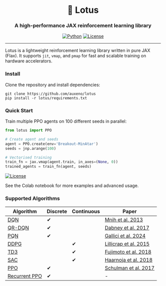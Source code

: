 <div align="center">

  <h1> 🪷 Lotus</h1>
  
  <h3>A high-performance JAX reinforcement learning library</h3>
  
  [![Python](https://img.shields.io/badge/Python-3.10-blue.svg)](https://www.python.org/)
  [![License](https://img.shields.io/badge/License-Apache%202.0-orange.svg)](https://opensource.org/licenses/Apache-2.0)

</div>

---

Lotus is a lightweight reinforcement learning library written in pure JAX (Flax). It supports `jit`, `vmap`, and `pmap` for fast and scalable training on hardware accelerators.

### Install

Clone the repository and install dependencies:

```
git clone https://github.com/auxeno/lotus
pip install -r lotus/requirements.txt
```

### Quick Start

Train multiple PPO agents on 100 different seeds in parallel:

```python
from lotus import PPO

# Create agent and seeds
agent = PPO.create(env='Breakout-MinAtar')
seeds = jnp.arange(100)

# Vectorised training
train_fn = jax.vmap(agent.train, in_axes=(None, 0))
trained_agents = train_fn(agent, seeds)
```

[![License](https://colab.research.google.com/assets/colab-badge.svg)](https://colab.research.google.com/github/auxeno/lotus/blob/main/notebooks/lotus_demo.ipynb)

See the Colab notebook for more examples and advanced usage.

### Supported Algorithms

| Algorithm     | Discrete | Continuous | Paper                        |
|---------------|----------|------------|------------------------------|
| [DQN](https://github.com/Auxeno/lotus/blob/main/lotus/algos/dqn.py)           | ✔        |            | [Mnih et al. 2013](https://arxiv.org/abs/1312.5602) |
| [QR-DQN](https://github.com/Auxeno/lotus/blob/main/lotus/algos/qrdqn.py)        | ✔        |            | [Dabney et al. 2017](https://arxiv.org/abs/1710.10044) |
| [PQN](https://github.com/Auxeno/lotus/blob/main/lotus/algos/pqn.py)           | ✔        |            | [Gallici et al. 2024](https://arxiv.org/abs/2407.04811) |
| [DDPG](https://github.com/Auxeno/lotus/blob/main/lotus/algos/ddpg.py)        |          | ✔          | [Lillicrap et al. 2015](https://arxiv.org/abs/1509.02971) |
| [TD3](https://github.com/Auxeno/lotus/blob/main/lotus/algos/td3.py)        |          | ✔          | [Fujimoto et al. 2018](https://arxiv.org/abs/1802.09477) |
| [SAC](https://github.com/Auxeno/lotus/blob/main/lotus/algos/sac.py)        |          | ✔          | [Haarnoja et al. 2018](https://arxiv.org/abs/1801.01290) |
| [PPO](https://github.com/Auxeno/lotus/blob/main/lotus/algos/ppo.py)           | ✔        |            | [Schulman et al. 2017](https://arxiv.org/abs/1707.06347) |
| [Recurrent PPO](https://github.com/Auxeno/lotus/blob/main/lotus/algos/rppo.py)           | ✔        |            | - |
